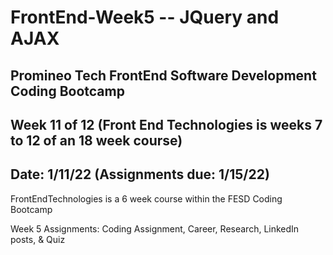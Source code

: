 # FrontEnd-Week5 -- JQuery and AJAX

## Promineo Tech FrontEnd Software Development Coding Bootcamp 
## Week 11 of 12 (Front End Technologies is weeks 7 to 12 of an 18 week course) 
## Date:  1/11/22 (Assignments due:  1/15/22) 

FrontEndTechnologies is a 6 week course within the FESD Coding Bootcamp

Week 5 Assignments:  Coding Assignment, Career, Research, LinkedIn posts, & Quiz
